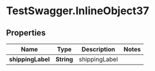# TestSwagger.InlineObject37

## Properties

Name | Type | Description | Notes
------------ | ------------- | ------------- | -------------
**shippingLabel** | **String** | shippingLabel | 


